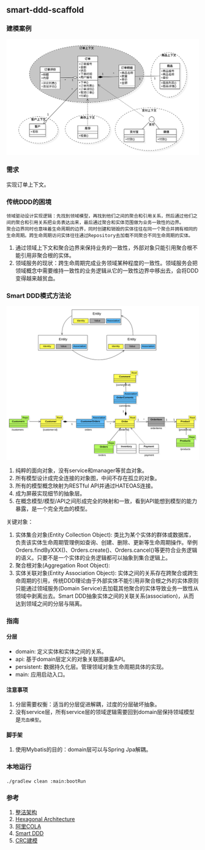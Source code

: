 ## smart-ddd-scaffold

### 建模案例

![订单领域建模](./docs/订单模型关系图.png)

### 需求

实现订单上下文。

### 传统DDD的困境

```text
领域驱动设计实现逻辑：先找到领域模型，再找到他们之间的聚合和引用关系，然后通过他们之间的聚合和引用关系把业务表达出来，最后通过聚合和实体范围做为业务一致性的边界。
聚合边界同时也意味着生命周期的边界，同时创建和销毁的实体往往在同一个聚合并拥有相同的生命周期。跨生命周期访问实体往往通过Repository去加载不同聚合不同生命周期的实体。
```

1. 通过领域上下文和聚合边界来保持业务的一致性，外部对象只能引用聚合根不能引用非聚合根的实体。
2. 领域服务的现状：跨生命周期完成业务领域某种程度的一致性。领域服务会把领域概念中需要维持一致性的业务逻辑从它的一致性边界中移出去，会将DDD变得越来越贫血。

### Smart DDD模式方法论

![smart-ddd建模](./docs/smart-ddd建模.png)

1. 纯粹的面向对象，没有service和manager等贫血对象。
2. 所有模型设计成完全连接的对象图，中间不存在孤立的对象。
3. 所有的模型概念映射为RESTful API并通过HATEOAS连接。
4. 成为屏蔽实现细节的抽象层。
5. 在概念模型/模型/API之间形成完全的映射和一致，看到API能想到模型的能力暴露，是一个完全充血的模型。

关键对象：

1. 实体集合对象(Entity Collection Object): 类比为某个实体的群体或数据库，负责该实体生命周期管理例如查询、创建、删除、更新等生命周期操作。举例Orders.findByXXX()、Orders.create()、Orders.cancel()等更符合业务逻辑的语义。只要不是一个实体的业务逻辑都可以抽象到集合逻辑上。
2. 聚合根对象(Aggregation Root Object): 
3. 实体关联对象(Entity Association Object): 实体之间的关系存在跨聚合或跨生命周期的引用，传统DDD理论由于外部实体不能引用非聚合根之外的实体原则只能通过领域服务(Domain Service)去加载其他聚合的实体导致业务一致性从领域中剥离出去。Smart DDD抽象实体之间的关联关系(association)，从而达到领域之间的分层与隔离。

### 指南

#### 分层

* domain: 定义实体和实体之间的关系。
* api: 基于domain层定义的对象关联图暴露API。
* persistent: 数据持久化层。管理领域对象生命周期具体的实现。
* main: 应用启动入口。

#### 注意事项

1. 分层需要权衡：适当的分层促进解耦，过度的分层破坏抽象。
2. 没有service层，所有service层的领域逻辑需要回到domain层保持领域模型是`充血模型`。

#### 脚手架

1. 使用Mybatis的目的：domain层可以与Spring Jpa解耦。

### 本地运行

`./gradlew clean :main:bootRun`

### 参考

1. [整洁架构](https://blog.cleancoder.com/uncle-bob/2012/08/13/the-clean-architecture.html)
2. [Hexagonal Architecture](https://herbertograca.com/2017/11/16/explicit-architecture-01-ddd-hexagonal-onion-clean-cqrs-how-i-put-it-all-together/)
3. [阿里COLA](https://github.com/alibaba/COLA)
4. [Smart DDD](https://github.com/Business-Oriented-Design/business-oriented.design)
5. [CRC建模](http://c2.com/doc/oopsla89/paper.html)
